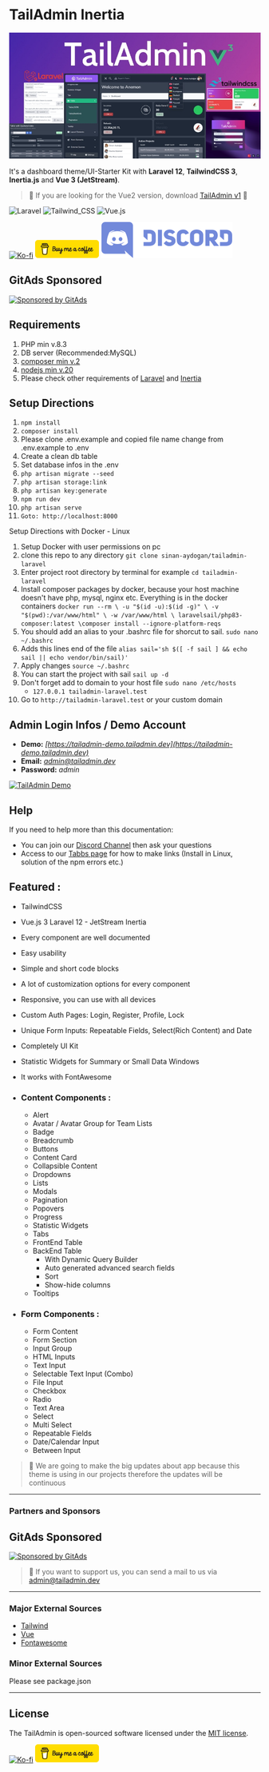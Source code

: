 
# TailAdmin Inertia

![TailAdmin](public/img/demo/tailadmin_v2.jpg)

It's a dashboard theme/UI-Starter Kit with **Laravel 12**, **TailwindCSS 3**, **Inertia.js** and **Vue 3 (JetStream)**.

> :wave: If you are looking for the Vue2 version, download [TailAdmin v1](https://github.com/sinan-aydogan/tailadmin-laravel/releases/tag/v.1.0.0) :wave:

![Laravel](https://img.shields.io/badge/Laravel-FF2D20?style=for-the-badge&logo=laravel&logoColor=white)
![Tailwind_CSS](https://img.shields.io/badge/Tailwind_CSS-38B2AC?style=for-the-badge&logo=tailwind-css&logoColor=white)
![Vue.js](https://img.shields.io/badge/Vue.js-35495E?style=for-the-badge&logo=vuedotjs&logoColor=4FC08D)

[![Ko-fi](https://ko-fi.com/img/githubbutton_sm.svg)](https://ko-fi.com/sinanaydogan)
[![BuyMeACoffee](public/img/demo/bmc-button.png)](https://www.buymeacoffee.com/sinanaydogan)
[![Discord](public/img/demo/discord_2.svg)](https://discord.gg/TnjA2GqYmw)

## GitAds Sponsored
[![Sponsored by GitAds](https://gitads.dev/v1/ad-serve?source=sinan-aydogan/tailadmin-laravel@github)](https://gitads.dev/v1/ad-track?source=sinan-aydogan/tailadmin-laravel@github)


Requirements
------
1. PHP min v.8.3
2. DB server (Recommended:MySQL)
3. [composer min v.2](https://getcomposer.org/)
4. [nodejs min v.20](https://nodejs.org/)
5. Please check other requirements of  [Laravel](https://laravel.com/) and [Inertia](https://inertiajs.com/)


Setup Directions
------

1. ```npm install```
2. ```composer install```
3. Please clone .env.example and copied file name change from .env.example to .env
4. Create a clean db table
5. Set database infos in the .env
6. ```php artisan migrate --seed```
7. ```php artisan storage:link```
8. ```php artisan key:generate```
9. ```npm run dev```
10. ```php artisan serve```
11. ```Goto: http://localhost:8000```

Setup Directions with Docker - Linux

1. Setup Docker with user permissions on pc
2. clone this repo to any directory ```git clone sinan-aydogan/tailadmin-laravel```
3. Enter project root directory by terminal for example ```cd tailadmin-laravel```
4. Install composer packages by docker, because your host machine doesn't have php, mysql, nginx etc. Everything is in the docker containers
   ```docker run --rm \ -u "$(id -u):$(id -g)" \ -v "$(pwd):/var/www/html" \ -w /var/www/html \ laravelsail/php83-composer:latest \composer install --ignore-platform-reqs```
5. You should add an alias to your .bashrc file for shorcut to sail. ```sudo nano ~/.bashrc```
6. Adds this lines end of the file ```alias sail='sh $([ -f sail ] && echo sail || echo vendor/bin/sail)'```
7. Apply changes ```source ~/.bashrc```
8. You can start the project with sail ```sail up -d```
9. Don't forget add to domain to your host file ```sudo nano /etc/hosts```
    - ```127.0.0.1 tailadmin-laravel.test```
10. Go to ```http://tailadmin-laravel.test``` or your custom domain 

Admin Login Infos / Demo Account
------

- **Demo:** *[https://tailadmin-demo.tailadmin.dev](https://tailadmin-demo.tailadmin.dev)*
- **Email:** *admin@tailadmin.dev*
- **Password:** *admin*


[![TailAdmin Demo](public/img/demo/youtube.jpg)](https://www.youtube.com/playlist?list=PLbdS49WKsrOXTo_X_Ja6P3zll1yyhoIYN)

## Help

If you need to help more than this documentation: 
 - You can join our [Discord Channel](https://discord.gg/TnjA2GqYmw) then ask your questions
 - Access to our [Tabbs page](https://tailadmin.tabbs.co/) for how to make links (Install in Linux, solution of the npm errors etc.)

## Featured :

- TailwindCSS
- Vue.js 3 Laravel 12 - JetStream Inertia
- Every component are well documented
- Easy usability
- Simple and short code blocks
- A lot of customization options for every component
- Responsive, you can use with all devices
- Custom Auth Pages: Login, Register, Profile, Lock
- Unique Form Inputs: Repeatable Fields, Select(Rich Content) and Date
- Completely UI Kit
- Statistic Widgets for Summary or Small Data Windows
- It works with FontAwesome
- ### Content Components :
    - Alert 
    - Avatar / Avatar Group for Team Lists 
    - Badge 
    - Breadcrumb 
    - Buttons 
    - Content Card
    - Collapsible Content
    - Dropdowns
    - Lists 
    - Modals 
    - Pagination
    - Popovers 
    - Progress 
    - Statistic Widgets
    - Tabs 
    - FrontEnd Table
    - BackEnd Table 
      - With Dynamic Query Builder
      - Auto generated advanced search fields
      - Sort 
      - Show-hide columns
    - Tooltips

- ### Form Components :
    - Form Content 
    - Form Section 
    - Input Group 
    - HTML Inputs 
    - Text Input
    - Selectable Text Input (Combo)
    - File Input
    - Checkbox
    - Radio
    - Text Area
    - Select
    - Multi Select
    - Repeatable Fields
    - Date/Calendar Input
    - Between Input

> :rocket:  We are going to make the big updates about app because this theme is using in our projects therefore the updates will be continuous

---

### Partners and Sponsors

## GitAds Sponsored
[![Sponsored by GitAds](https://gitads.dev/v1/ad-serve?source=sinan-aydogan/tailadmin-laravel@github)](https://gitads.dev/v1/ad-track?source=sinan-aydogan/tailadmin-laravel@github)

> :metal: If you want to support us, you can send a mail to us via [admin@tailadmin.dev](mailto:admin@tailadmin.dev)

---

### Major External Sources

- [Tailwind](https://tailwindcss.com/)
- [Vue](https://vuejs.org/)
- [Fontawesome](https://fontawesome.com/)

### Minor External Sources

Please see package.json

---
License
------
The TailAdmin is open-sourced software licensed under the [MIT license](https://opensource.org/licenses/MIT).


[![Ko-fi](https://ko-fi.com/img/githubbutton_sm.svg)](https://ko-fi.com/sinanaydogan)
[![BuyMeACoffee](public/img/demo/bmc-button.png)](https://www.buymeacoffee.com/sinanaydogan)

<!-- GitAds-Verify: XU4WES5HAT2HRC3LCB7K9L4CQZ4CIAN8 -->
